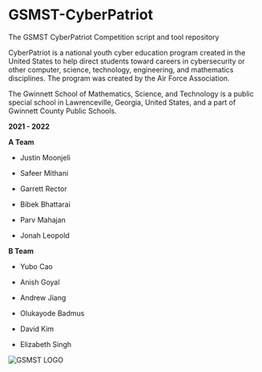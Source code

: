 # GSMST-CyberPatriot
The GSMST CyberPatriot Competition script and tool repository

CyberPatriot is a national youth cyber education program created in the United States to help direct students toward careers in cybersecurity or other computer, science, technology, engineering, and mathematics disciplines. The program was created by the Air Force Association.

The Gwinnett School of Mathematics, Science, and Technology is a public special school in Lawrenceville, Georgia, United States, and a part of Gwinnett County Public Schools.

**2021 - 2022**

**A Team**

- Justin Moonjeli 
- Safeer Mithani

- Garrett Rector 
- Bibek Bhattarai

- Parv Mahajan 
- Jonah Leopold

**B Team**

- Yubo Cao 
- Anish Goyal

- Andrew Jiang 
- Olukayode Badmus

- David Kim 
- Elizabeth Singh


![GSMST LOGO](https://gsmstinternship.files.wordpress.com/2016/02/gsmst-logo.png?w=441)
